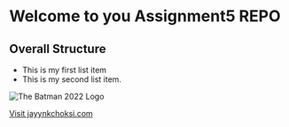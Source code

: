 # Welcome to you Assignment5 REPO
## Overall Structure

- This is my first list item
- This is my second list item.

![The Batman 2022 Logo](https://upload.wikimedia.org/wikipedia/commons/d/d3/The_Batman_2022_Logo.svg)

[Visit jayynkchoksi.com](https://jayynkchoksi.com/)